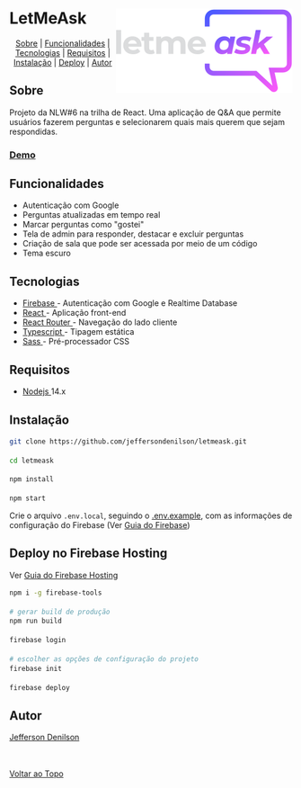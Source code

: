 <div id="top"></div>

<h1>
  LetMeAsk <img align="right" src="src/assets/images/logo-white.svg" alt="LetMeAsk logo" />
</h1>

<p align="center">
  <a href="#about">Sobre</a> | 
  <a href="#features">Funcionalidades</a> | 
  <a href="#techs">Tecnologias</a> | 
  <a href="#requirements">Requisitos</a> | 
  <a href="#install">Instalação</a> | 
  <a href="#deploy">Deploy</a> | 
  <a href="#author">Autor</a>
</p>

<h2 id="about">Sobre</h2>

<p>
  Projeto da NLW#6 na trilha de React. Uma aplicação de Q&A que permite 
  usuários fazerem perguntas e selecionarem quais mais querem que sejam 
  respondidas.
  
  <h3>
    <a href="https://letmeask-web-d72c1.web.app" target="_blank">
      Demo
    </a>
  </h3>
</p>

<h2 id="features">Funcionalidades</h2>

<ul>
  <li>Autenticação com Google</li>
  <li>Perguntas atualizadas em tempo real</li>
  <li>Marcar perguntas como "gostei"</li>
  <li>Tela de admin para responder, destacar e excluir perguntas</li>
  <li>Criação de sala que pode ser acessada por meio de um código</li>
  <li>Tema escuro</li>
</ul>

<h2 id="techs">Tecnologias</h2>

<ul>
  <li>
    <a href="https://firebase.google.com" target="_blank">
      Firebase
    </a> - Autenticação com Google e Realtime Database
  </li>
  <li>
    <a href="https://reactjs.org" target="_blank">
      React
    </a> - Aplicação front-end
  </li>
  <li>
    <a href="https://reactrouter.com" target="_blank">
      React Router
    </a> - Navegação do lado cliente
  </li>
  <li>
    <a href="https://www.typescriptlang.org" target="_blank">
      Typescript
    </a> - Tipagem estática
  </li>
  <li>
    <a href="https://sass-lang.com" target="_blank">
      Sass
    </a> - Pré-processador CSS
  </li>
</ul>

<h2 id="requirements">Requisitos</h2>

<ul>
  <li>
    <a href="https://nodejs.org" target="_blank">
      Nodejs
    </a> 14.x
  </li>
</ul>

<h2 id="install">Instalação</h2>

```bash
git clone https://github.com/jeffersondenilson/letmeask.git

cd letmeask

npm install

npm start
```

Crie o arquivo `.env.local`, seguindo o [.env.example](.env.example), com as informações de configuração do Firebase (Ver <a href="https://firebase.google.com/docs/web/setup" target="_blank">Guia do Firebase</a>)

<h2 id="deploy">Deploy no Firebase Hosting</h2>

Ver <a href="https://firebase.google.com/docs/hosting" target="_blank">Guia do Firebase Hosting</a>

```bash
npm i -g firebase-tools

# gerar build de produção
npm run build

firebase login

# escolher as opções de configuração do projeto
firebase init

firebase deploy
```

<h2 id="author">Autor</h2>

<a href="https://github.com/jeffersondenilson" target="_blank">
  Jefferson Denilson
</a>

<br><br>
<a href="#top">Voltar ao Topo</a>
